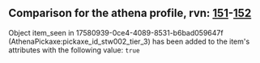 ## Comparison for the athena profile, rvn: [151](https://github.com/PRO100KatYT/FortniteProfileRevisions/tree/main/profiles/athena/151%20athena.json)-[152](https://github.com/PRO100KatYT/FortniteProfileRevisions/tree/main/profiles/athena/152%20athena.json)

Object item_seen in 17580939-0ce4-4089-8531-b6bad059647f (AthenaPickaxe:pickaxe_id_stw002_tier_3) has been added to the item's attributes with the following value: `true`
<br><br>
